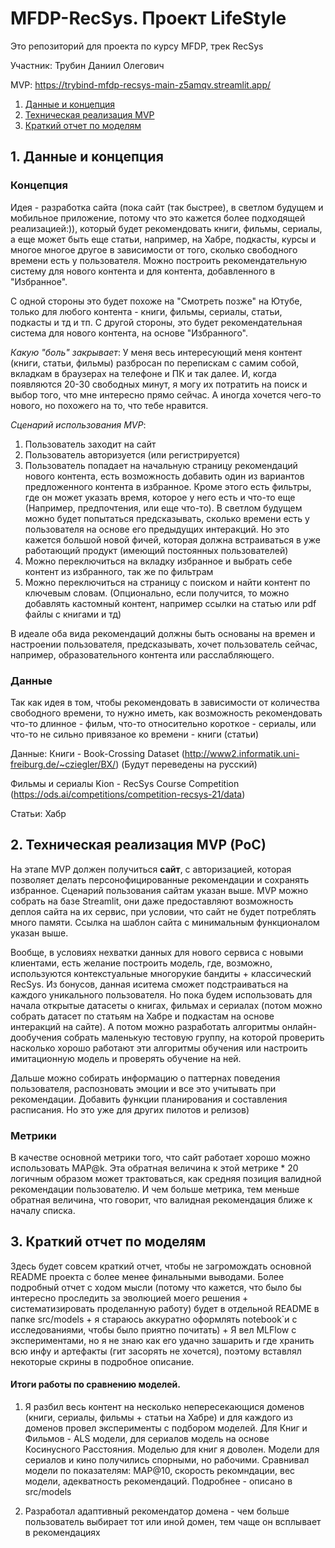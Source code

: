 # MFDP-RecSys. Проект LifeStyle
Это репозиторий для проекта по курсу MFDP, трек RecSys 

Участник: Трубин Даниил Олегович

MVP: https://trybind-mfdp-recsys-main-z5amqv.streamlit.app/

1. [Данные и концепция](#data_and_concepts)
2. [Техническая реализация MVP](#tech_realisation)
3. [Краткий отчет по моделям](#models)

## <a name="data_and_concepts">1. Данные и концепция</a> 
### Концепция
Идея - разработка сайта (пока сайт (так быстрее), в светлом будущем и мобильное приложение, потому что это кажется более подходящей реализацией:)), который будет рекомендовать книги, фильмы, сериалы, а еще может быть еще статьи, например, на Хабре, подкасты, курсы и многое многое другое в зависимости от того, сколько свободного времени есть у пользователя. Можно построить рекомендательную систему для нового контента и для контента, добавленного в "Избранное".

С одной стороны это будет похоже на "Смотреть позже" на Ютубе, только для любого контента - книги, фильмы, сериалы, статьи, подкасты и тд и тп.
С другой стороны, это будет рекомендательная система для нового контента, на основе "Избранного".

*Какую "боль" закрывает*: У меня весь интересующий меня контент (книги, статьи, фильмы) разбросан по перепискам с самим собой, вкладкам в браузерах на телефоне и ПК и так далее. И, когда появляются 20-30 свободных минут, я могу их потратить на поиск и выбор того, что мне интересно прямо сейчас.
А иногда хочется чего-то нового, но похожего на то, что тебе нравится.

*Сценарий использования MVP*:
1) Пользователь заходит на сайт
2) Пользователь авторизуется (или регистрируется)
3) Пользователь попадает на начальную страницу рекомендаций нового контента, есть возможность добавить один из вариантов предложенного контента в избранное. Кроме этого есть фильтры, где он может указать время, которое у него есть и что-то еще (Например, предпочтения, или еще что-то). В светлом будущем можно будет попытаться предсказывать, сколько времени есть у пользователя на основе его предыдущих интеракций. Но это кажется большой новой фичей, которая должна встраиваться в уже работающий продукт (имеющий постоянных пользователей)
4) Можно переключиться на вкладку избранное и выбрать себе контент из избранного, так же по фильтрам
5) Можно переключиться на страницу с поиском и найти контент по ключевым словам. (Опционально, если получится, то можно добавлять кастомный контент, например ссылки на статью или pdf файлы с книгами и тд)

В идеале оба вида рекомендаций должны быть основаны на времен и настроении пользователя, предсказывать, хочет пользователь сейчас, например, образовательного контента или расслабляющего.

### Данные 
Так как идея в том, чтобы рекомендовать в зависимости от количества свободного времени, то нужно иметь, как возможность рекомендовать что-то длинное - фильм, что-то относительно короткое - сериалы, или что-то не сильно привязаное ко времени - книги (статьи)

Данные: 
Книги - Book-Crossing Dataset (http://www2.informatik.uni-freiburg.de/~cziegler/BX/) (Будут переведены на русский)

Фильмы и сериалы Kion - RecSys Course Competition (https://ods.ai/competitions/competition-recsys-21/data)

Статьи: Хабр

## 2. <a name="tech_realisation">Техническая реализация MVP (PoC)</a> 

На этапе MVP должен получиться **сайт**, с авторизацией, которая позволяет делать персонофицированные рекомендации и сохранять избранное.
Сценарий пользования сайтам указан выше.
MVP можно собрать на базе Streamlit, они даже предоставляют возможность деплоя сайта на их сервис, при условии, что сайт не будет потреблять много памяти.
Ссылка на шаблон сайта с минимальным функционалом указан выше.

Вообще, в условиях нехватки данных для нового сервиса с новыми клиентами, есть желание построить модель, где, возможно, используются контекстуальные многорукие бандиты + классический RecSys. Из бонусов, данная иситема сможет подстраиваться на каждого уникального пользователя. Но пока будем использовать для начала открытые датасеты о книгах, фильмах и сериалах (потом можно собрать датасет по статьям на Хабре и подкастам на основе интеракций на сайте). А потом можно разработать алгоритмы онлайн-дообучения собрать маленькую тестовую группу, на которой проверить насколько хорошо работают эти алгоритмы обучения или настроить имитационную модель и проверять обучение на ней. 

Дальше можно собирать информацию о паттернах поведения пользователя, распозновать эмоции и все это учитывать при рекомендации.
Добавить функции планирования и составления расписания. Но это уже для других пилотов и релизов)

### Метрики
В качестве основной метрики того, что сайт работает хорошо можно использовать MAP@k. Эта обратная величина к этой метрике * 20 логичным образом может трактоваться, как средняя позиция валидной рекомендации пользователю. И чем больше метрика, тем меньше обратная величина, что говорит, что валидная рекомендация ближе к началу списка.

## 3. <a name="models">Краткий отчет по моделям</a> 

Здесь будет совсем краткий отчет, чтобы не загромождать основной README проекта с более менее финальными выводами. Более подробный отчет с ходом мысли (потому что кажется, что было бы интересно проследить за эволюцией моего решения + систематизировать проделанную работу) будет в отдельной README в папке src/models + я стараюсь аккуратно оформлять notebook`и c исследованиями, чтобы было приятно почитать) + Я вел MLFlow с экспериментами, но я не знаю как его удачно зашарить и где хранить всю инфу и артефакты (гит засорять не хочется), поэтому вставлял некоторые скрины в подробное описание. 

#### Итоги работы по сравнению моделей. 

1) Я разбил весь контент на несколько непересекающися доменов (книги, сериалы, фильмы + статьи на Хабре) и для каждого из доменов провел эксперименты с подбором моделей. Для Книг и Фильмов - ALS модели, для сериалов модель на основе Косинусного Расстояния. Моделью для книг я доволен. Модели для сериалов и кино получились спорными, но рабочими. Сравнивал модели по показателям: MAP@10, скорость рекомндации, вес модели, адекватность рекомендаций. Подробнее - описано в src/models

2) Разработал адаптивный рекомендатор домена - чем больше пользователь выбирает тот или иной домен, тем чаще он всплывает в рекомендациях 

